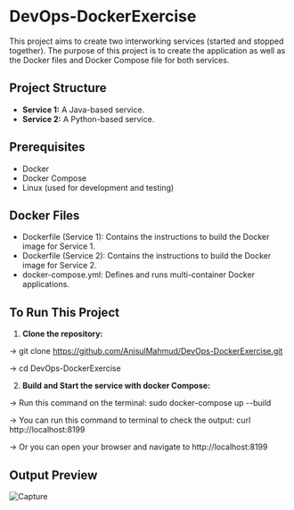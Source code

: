 # DevOps-DockerExercise

This project aims to create two interworking services (started and stopped together). The purpose of this project is to create the application as well as the Docker files and Docker Compose file for both services.

## Project Structure

- **Service 1:** A Java-based service.
- **Service 2:** A Python-based service.

## Prerequisites

- Docker
- Docker Compose
- Linux (used for development and testing)

## Docker Files

- Dockerfile (Service 1): Contains the instructions to build the Docker image for Service 1.
- Dockerfile (Service 2): Contains the instructions to build the Docker image for Service 2.
- docker-compose.yml: Defines and runs multi-container Docker applications.

## To Run This Project

1. **Clone the repository:**

  ->  git clone https://github.com/AnisulMahmud/DevOps-DockerExercise.git

  -> cd DevOps-DockerExercise

2.  **Build and Start the service with docker Compose:**

  ->  Run this command on the terminal:  sudo docker-compose up --build

  -> You can run this command to terminal to check the output: curl http://localhost:8199

  -> Or you can open your browser and navigate to http://localhost:8199

## Output Preview
![Capture](https://github.com/user-attachments/assets/fb91f321-f68b-4ea1-8c8f-8395da218ae0)


